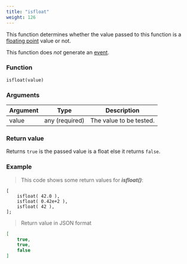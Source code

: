 ```yaml
---
title: "isfloat"
weight: 126
---
```


This function determines whether the value passed to this function
is a [floating point](../../data-types/float) value or not.

This function does *not* generate an [event](../../events).

### Function

`isfloat(value)`

### Arguments

Argument | Type | Description
-------- | ---- | -----------
value | any (required) | The value to be tested.

### Return value

Returns `true` is the passed value is a float else it returns `false`.

### Example

> This code shows some return values for ***isfloat()***:

```thingsdb,json_response
[
    isfloat( 42.0 ),
    isfloat( 0.42e+2 ),
    isfloat( 42 ),
];
```

> Return value in JSON format

```json
[
    true,
    true,
    false
]
```
